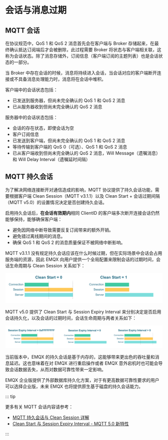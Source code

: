 # 会话与消息过期

## MQTT 会话

在协议规范中，QoS 1 和 QoS 2 消息首先会在客户端与 Broker 存储起来，在最终确认抵达订阅端后才会被删除，此过程需要 Broker 将状态与客户端相关联，这称为会话状态。除了消息存储外，订阅信息（客户端订阅的主题列表）也是会话状态的一部分。

当 Broker 中存在会话的时候，消息将持续进入会话，当会话对应的客户端断开连接或不具备消息处理能力时，消息将在会话中堆积。

客户端中的会话状态包括：

- 已发送到服务器，但尚未完全确认的 QoS 1 和 QoS 2 消息
- 已从服务器收到但尚未完全确认的 QoS 2 消息

服务器中的会话状态包括：

- 会话的存在状态，即使会话为空
- 客户订阅信息
- 已发送到客户端，但尚未完全确认的 QoS 1 和 QoS 2 消息
- 等待传输到客户端的 QoS 0（可选）、QoS 1 和 QoS 2 消息
- 已从客户端收到但尚未完全确认的 QoS 2 消息，Will Message（遗嘱消息）和 Will Delay Interval（遗嘱延时间隔）

<!-- TODO 补充链接：
有关 EMQX 会话进阶内容请参考：

- EMQX 会话层设计：EMQX 中消息发送流程，底层消息顺序、报文 ID 与消息 ID 格式设计。
- 消息队列与飞行窗口：存储部分会话数据，会话长度与消息丢弃决定机制。
- 优先级主题
-->

## MQTT 持久会话

为了解决网络连接断开对通信造成的影响，MQTT 协议提供了持久会话功能，需要根据客户端 Clean Session（MQTT v3.1.1）以及 Clean Start + 会话过期间隔（MQTT v5.0）的设置情况决定是否创建持久会话。

启用持久会话后，**在会话有效期内**相同 ClientID 的客户端多次断开连接会话仍然能够保持，能够确保客户端：

- 避免因网络中断导致需要反复订阅带来的额外开销。
- 避免错过离线期间的消息。
- 确保 QoS 1 和 QoS 2 的消息质量保证不被网络中断影响。

MQTT v3.1.1 没有规定持久会话应该在什么时候过期，但在实际场景中会话会占用服务端的资源，因此 EMQX 向用户提供一个全局配置来限制会话的过期时间，会话生命周期与 Clean Session 关系如下：

![MQTT v3.1.1 中会话生命周期与 Clean Session 的关系](./assets/mqtt-clean-session.png)

MQTT v5.0 提供了 Clean Start 与 Session Expiry Interval 来分别决定是否启用会话持久化，以及会话的过期时间，会话生命周期与两者关系如下：

![MQTT v5.0 中会话生命周期与 Session Expiry Interval 的关系](./assets/mqtt-clean-start.png)

当前版本中，EMQX 的持久会话是基于内存的，这能够带来更出色的吞吐量和消息延迟。这也意味着在对 EMQX 进行重启操作或者 EMQX 意外宕机时也可能会导致会话数据丢失，从而对数据可靠性带来一定影响。

EMQX 企业版提供了外部数据库持久化方案，对于有更高数据可靠性要求的用户可以选择企业版，未来 EMQX 也将提供原生基于磁盘的持久会话能力。

::: tip

更多有关 MQTT 会话内容请参考：

- [MQTT 持久会话与 Clean Session 详解](https://www.emqx.com/zh/blog/mqtt-session)
- [Clean Start 与 Session Expiry Interval - MQTT 5.0 新特性](https://www.emqx.com/zh/blog/mqtt5-new-feature-clean-start-and-session-expiry-interval)

:::
